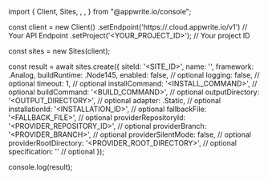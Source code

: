 import { Client, Sites, , ,  } from "@appwrite.io/console";

const client = new Client()
    .setEndpoint('https://<REGION>.cloud.appwrite.io/v1') // Your API Endpoint
    .setProject('<YOUR_PROJECT_ID>'); // Your project ID

const sites = new Sites(client);

const result = await sites.create({
    siteId: '<SITE_ID>',
    name: '<NAME>',
    framework: .Analog,
    buildRuntime: .Node145,
    enabled: false, // optional
    logging: false, // optional
    timeout: 1, // optional
    installCommand: '<INSTALL_COMMAND>', // optional
    buildCommand: '<BUILD_COMMAND>', // optional
    outputDirectory: '<OUTPUT_DIRECTORY>', // optional
    adapter: .Static, // optional
    installationId: '<INSTALLATION_ID>', // optional
    fallbackFile: '<FALLBACK_FILE>', // optional
    providerRepositoryId: '<PROVIDER_REPOSITORY_ID>', // optional
    providerBranch: '<PROVIDER_BRANCH>', // optional
    providerSilentMode: false, // optional
    providerRootDirectory: '<PROVIDER_ROOT_DIRECTORY>', // optional
    specification: '' // optional
});

console.log(result);
